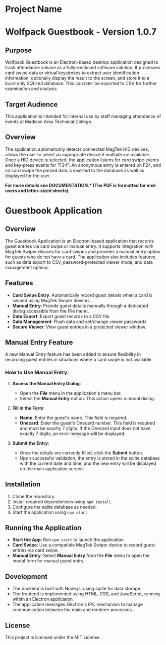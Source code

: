 # Project Name
# Wolfpack Guestbook - Version 1.0.7
## Purpose
Wolfpack Guestbook is an Electron-based desktop application designed to track attendance volume as a fully-enclosed software solution. It processes card swipe data or virtual keystrokes to extract user identification information, optionally display the result to the screen, and store it to a local-only SQLite3 database. This can later be exported to CSV for further examination and analysis.

## Target Audience
This application is intended for internal use by staff managing attendance of events at Madison Area Technical College.

## Overview
The application automatically detects connected MagTek HID devices, allows the user to select an appropriate device if multiple are available. Once a HID device is selected, the application listens for card swipe events and key-press events for "F24". An anonymous entry is entered on F24, and on card swipe the parsed data is inserted to the database as well as displayed for the user.

<strong>For more details see DOCUMENTATION.* (The PDF is formatted for end-users and letter-sized sheets)</strong>

# Guestbook Application

## Overview

The Guestbook Application is an Electron-based application that records guest entries via card swipe or manual entry. It supports integration with MagTek Swiper devices for card swipes and provides a manual entry option for guests who do not have a card. The application also includes features such as data export to CSV, password-protected viewer mode, and data management options.

## Features

- **Card Swipe Entry**: Automatically record guest details when a card is swiped using MagTek Swiper devices.
- **Manual Entry**: Provide guest details manually through a dedicated dialog accessible from the File menu.
- **Data Export**: Export guest records to a CSV file.
- **Data Management**: Flush data and set/change viewer passwords.
- **Secure Viewer**: View guest entries in a protected viewer window.

## Manual Entry Feature

A new Manual Entry feature has been added to ensure flexibility in recording guest entries in situations where a card swipe is not available.

### How to Use Manual Entry:

1. **Access the Manual Entry Dialog**:
   - Open the **File** menu in the application's menu bar.
   - Select the **Manual Entry** option. This action opens a modal dialog.

2. **Fill in the Form**:
   - **Name**: Enter the guest's name. This field is required.
   - **Onecard**: Enter the guest's Onecard number. This field is required and must be exactly 7 digits. If the Onecard input does not have exactly 7 digits, an error message will be displayed.

3. **Submit the Entry**:
   - Once the details are correctly filled, click the **Submit** button.
   - Upon successful validation, the entry is stored in the sqlite database with the current date and time, and the new entry will be displayed on the main application screen.

## Installation

1. Clone the repository.
2. Install required dependencies using `npm install`.
3. Configure the sqlite database as needed.
4. Start the application using `npm start`.

## Running the Application

- **Start the App**: Run `npm start` to launch the application.
- **Card Swipe**: Use a compatible MagTek Swiper device to record guest entries via card swipe.
- **Manual Entry**: Select **Manual Entry** from the **File** menu to open the modal form for manual guest entry.

## Development

- The backend is built with Node.js, using sqlite for data storage.
- The frontend is implemented using HTML, CSS, and JavaScript, running within an Electron application.
- The application leverages Electron's IPC mechanism to manage communication between the main and renderer processes.

## License

This project is licensed under the MIT License.
